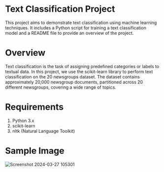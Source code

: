 # Text Classification Project
This project aims to demonstrate text classification using machine learning techniques. It includes a Python script for training a text classification model and a README file to provide an overview of the project.

# Overview
Text classification is the task of assigning predefined categories or labels to textual data. In this project, we use the scikit-learn library to perform text classification on the 20 newsgroups dataset. The dataset contains approximately 20,000 newsgroup documents, partitioned across 20 different newsgroups, covering a wide range of topics.

# Requirements
1. Python 3.x
2. scikit-learn
3. nltk (Natural Language Toolkit)
# Sample Image
![Screenshot 2024-03-27 105301](https://github.com/Amit-Git-project/Text-Classification/assets/113319871/a685474b-fa62-4ed7-86a0-7797c8f0e831)
